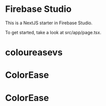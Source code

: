 # Firebase Studio

This is a NextJS starter in Firebase Studio.

To get started, take a look at src/app/page.tsx.
# coloureasevs
# ColorEase
# ColorEase
